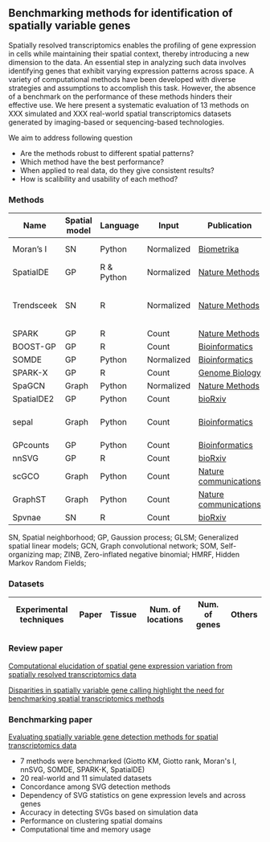 ## Benchmarking methods for identification of spatially variable genes

Spatially resolved transcriptomics enables the profiling of gene expression in cells while maintaining their spatial context, thereby introducing a new dimension to the data. An essential step in analyzing such data involves identifying genes that exhibit varying expression patterns across space. A variety of computational methods have been developed with diverse strategies and assumptions to accomplish this task. However, the absence of a benchmark on the performance of these methods hinders their effective use. We here present a systematic evaluation of 13 methods on XXX simulated and XXX real-world spatial transcriptomics datasets generated by imaging-based or sequencing-based technologies.


We aim to address following question

* Are the methods robust to different spatial patterns?
* Which method have the best performance?
* When applied to real data, do they give consistent results?
* How is scalibility and usability of each method?

### Methods

| Name      | Spatial model | Language | Input       | Publication     | Year| Output| Tested by | Documentation | Availbility | Usability|
| ---       | ---                        | ---      | ---        | -----------     |-------| -----------------| -----------------------|-----------|---------------| ---------------------|
| Moran’s I | SN    | Python   | Normalized |  [Biometrika](https://academic.oup.com/biomet/article/37/1-2/17/194868) |  1950 | Correlation | Zhijian| *** | Github & Pypi| |
| SpatialDE | GP | R & Python   | Normalized |  [Nature Methods](https://www.nature.com/articles/nmeth.4636) |  2018 | P-value| Zain |***| Github ||
| Trendsceek| SN | R   | Normalized |  [Nature Methods](https://www.nature.com/articles/nmeth.4634) |  2018  | P-value | Zhijian (Out-of-date) | *** | Github ||
| SPARK     | GP | R   | Count |  [Nature Methods](https://www.nature.com/articles/s41592-019-0701-7) |  2020 | P-value |Zhijian | *** | Github | |
| BOOST-GP  | GP | R   | Count |  [Bioinformatics](https://academic.oup.com/bioinformatics/article/37/22/4129/6306406) |  2021 | P-value |Zhijian| | Github ||
| SOMDE     | GP | Python   | Normalized |  [Bioinformatics](https://academic.oup.com/bioinformatics/article/37/23/4392/6308937) |  2021 | P-value| Zhijian | | Github&PyPi ||
| SPARK-X   | GP | R   | Count |  [Genome Biology](https://genomebiology.biomedcentral.com/articles/10.1186/s13059-021-02404-0) |  2021  | P-value|Zhijian |  | Github||
| SpaGCN    | Graph | Python   | Normalized |  [Nature Methods](https://www.nature.com/articles/s41592-021-01255-8) |  2021 | P-value| Zain | | ||
| SpatialDE2| GP | Python   | Count |  [bioRxiv](https://www.biorxiv.org/content/10.1101/2021.10.27.466045v2) |  2021  | P-value| | | ||
| sepal | Graph | Python   | Count | [Bioinformatics](https://academic.oup.com/bioinformatics/article/37/17/2644/6168120?login=false) |  2021 | rank (diffusion time value)| Zain | | ||
| GPcounts  | GP | Python   | Count | [Bioinformatics](https://academic.oup.com/bioinformatics/article/37/21/3788/6313161) |  2022 | P-value | Zain | | ||
| nnSVG     | GP | R | Count | [bioRxiv](https://www.biorxiv.org/content/10.1101/2022.05.16.492124v1.full) |  2022  | P-value| Zhijian | | ||
| scGCO     | Graph | Python   | Count | [Nature communications](https://www.nature.com/articles/s41467-022-33182-3) |  2022 | FDR | Zhijian | | ||
| GraphST   | Graph | Python   | Count | [Nature communications](https://www.nature.com/articles/s41467-023-36796-3) |  2023 | | | | ||
| Spvnae    | SN | R   | Count | [bioRxiv](https://www.biorxiv.org/content/10.1101/2023.02.08.527623v1.abstract) |  2023 |P-value| Zhijian || ||


SN, Spatial neighborhood; GP, Gaussion process; GLSM; Generalized spatial linear models; 
GCN, Graph convolutional network; SOM, Self-organizing map; ZINB, Zero-inflated negative binomial; HMRF, Hidden Markov Random Fields; 


### Datasets

| Experimental techniques | Paper | Tissue | Num. of locations | Num. of genes | Others |
| ------------------------|-------| -------|-----------------| ---------------|-------- |

### Review paper
[Computational elucidation of spatial gene expression variation from spatially resolved transcriptomics data](https://www.sciencedirect.com/science/article/pii/S2162253121003127)

[Disparities in spatially variable gene calling highlight the need for benchmarking spatial transcriptomics methods](https://www.biorxiv.org/content/10.1101/2022.10.31.514623v1)

### Benchmarking paper
[Evaluating spatially variable gene detection methods for spatial transcriptomics data](https://www.biorxiv.org/content/10.1101/2022.11.23.517747v1)

* 7 methods were benchmarked (Giotto KM, Giotto rank, Moran's I, nnSVG, SOMDE, SPARK-K, SpatialDE)
* 20 real-world and 11 simulated datasets
* Concordance among SVG detection methods
* Dependency of SVG statistics on gene expression levels and across genes
* Accuracy in detecting SVGs based on simulation data
* Performance on clustering spatial domains
* Computational time and memory usage


